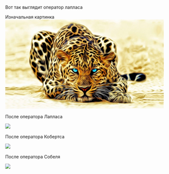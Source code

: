 Вот так выглядит оператор лапласа

Изначальная картинка
![](https://github.com/DanilkaZanin/ComputerGraphicsLab/blob/master/src/main/java/org/example/images/Img1.jpg)

После оператора Лапласа

![](https://github.com/DanilkaZanin/ComputerGraphicsLab/blob/master/src/main/java/org/example/images/easyLabV2/AfterLaplasianOperathor/LaplasianOperathor.png)

После оператора Кобертса

![](https://github.com/DanilkaZanin/ComputerGraphicsLab/blob/master/src/main/java/org/example/images/easyLabV2/AfterRobertsOperator/RobertsOperathor.png)

После оператора Собеля

![](https://github.com/DanilkaZanin/ComputerGraphicsLab/blob/master/src/main/java/org/example/images/easyLabV2/AfterSobellOperathor/SobellOperathor.png)